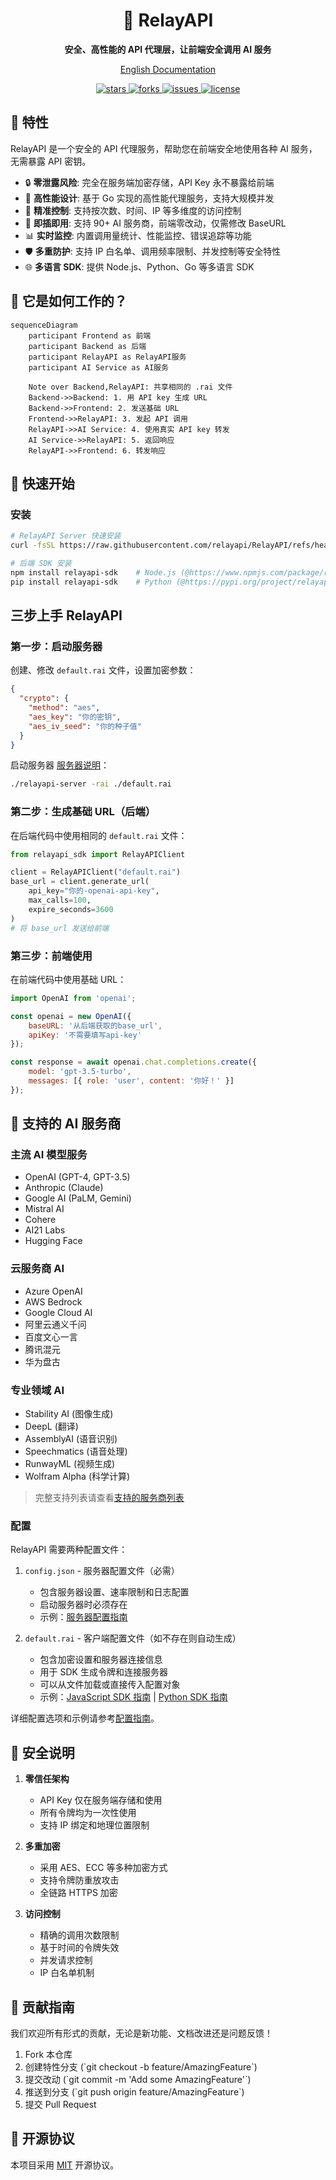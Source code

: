 <div align="center">
  <h1>🚀 RelayAPI</h1>
  <p><strong>安全、高性能的 API 代理层，让前端安全调用 AI 服务</strong></p>
  <p>
    <a href="README.md">English Documentation</a>
  </p>
  <p>
    <a href="https://github.com/relayapi/RelayAPI/stargazers">
      <img src="https://img.shields.io/github/stars/relayapi/RelayAPI?style=flat-square" alt="stars">
    </a>
    <a href="https://github.com/relayapi/RelayAPI/network/members">
      <img src="https://img.shields.io/github/forks/relayapi/RelayAPI?style=flat-square" alt="forks">
    </a>
    <a href="https://github.com/relayapi/RelayAPI/issues">
      <img src="https://img.shields.io/github/issues/relayapi/RelayAPI?style=flat-square" alt="issues">
    </a>
    <a href="https://github.com/relayapi/RelayAPI/blob/main/LICENSE">
      <img src="https://img.shields.io/github/license/relayapi/RelayAPI?style=flat-square" alt="license">
    </a>
  </p>
</div>

## 🌟 特性

RelayAPI 是一个安全的 API 代理服务，帮助您在前端安全地使用各种 AI 服务，无需暴露 API 密钥。

- 🔒 **零泄露风险**: 完全在服务端加密存储，API Key 永不暴露给前端
- 🚀 **高性能设计**: 基于 Go 实现的高性能代理服务，支持大规模并发
- 🎯 **精准控制**: 支持按次数、时间、IP 等多维度的访问控制
- 🔌 **即插即用**: 支持 90+ AI 服务商，前端零改动，仅需修改 BaseURL
- 📊 **实时监控**: 内置调用量统计、性能监控、错误追踪等功能
- 🛡️ **多重防护**: 支持 IP 白名单、调用频率限制、并发控制等安全特性
- 🌐 **多语言 SDK**: 提供 Node.js、Python、Go 等多语言 SDK


## 🎯 它是如何工作的？

```mermaid
sequenceDiagram
    participant Frontend as 前端
    participant Backend as 后端
    participant RelayAPI as RelayAPI服务
    participant AI Service as AI服务

    Note over Backend,RelayAPI: 共享相同的 .rai 文件
    Backend->>Backend: 1. 用 API key 生成 URL
    Backend->>Frontend: 2. 发送基础 URL
    Frontend->>RelayAPI: 3. 发起 API 调用
    RelayAPI->>AI Service: 4. 使用真实 API key 转发
    AI Service->>RelayAPI: 5. 返回响应
    RelayAPI->>Frontend: 6. 转发响应
```

## 🚀 快速开始

### 安装

```bash
# RelayAPI Server 快速安装
curl -fsSL https://raw.githubusercontent.com/relayapi/RelayAPI/refs/heads/main/get_relayapi.sh | sh
```

```bash
# 后端 SDK 安装
npm install relayapi-sdk    # Node.js (@https://www.npmjs.com/package/relayapi-sdk)
pip install relayapi-sdk    # Python (@https://pypi.org/project/relayapi-sdk/)
```

## 三步上手 RelayAPI

### 第一步：启动服务器

创建、修改 `default.rai` 文件，设置加密参数：

```json
{
  "crypto": {
    "method": "aes",
    "aes_key": "你的密钥",
    "aes_iv_seed": "你的种子值"
  }
}
```

启动服务器 [服务器说明](server/README.md)：

```bash
./relayapi-server -rai ./default.rai 
```

### 第二步：生成基础 URL（后端）

在后端代码中使用相同的 `default.rai` 文件：

```python
from relayapi_sdk import RelayAPIClient

client = RelayAPIClient("default.rai")
base_url = client.generate_url(
    api_key="你的-openai-api-key",
    max_calls=100,
    expire_seconds=3600
)
# 将 base_url 发送给前端
```

### 第三步：前端使用

在前端代码中使用基础 URL：

```javascript
import OpenAI from 'openai';

const openai = new OpenAI({
    baseURL: '从后端获取的base_url',
    apiKey: '不需要填写api-key'
});

const response = await openai.chat.completions.create({
    model: 'gpt-3.5-turbo',
    messages: [{ role: 'user', content: '你好！' }]
});
```



## 🌈 支持的 AI 服务商

### 主流 AI 模型服务
- OpenAI (GPT-4, GPT-3.5)
- Anthropic (Claude)
- Google AI (PaLM, Gemini)
- Mistral AI
- Cohere
- AI21 Labs
- Hugging Face

### 云服务商 AI
- Azure OpenAI
- AWS Bedrock
- Google Cloud AI
- 阿里云通义千问
- 百度文心一言
- 腾讯混元
- 华为盘古

### 专业领域 AI
- Stability AI (图像生成)
- DeepL (翻译)
- AssemblyAI (语音识别)
- Speechmatics (语音处理)
- RunwayML (视频生成)
- Wolfram Alpha (科学计算)

> 完整支持列表请查看[支持的服务商列表](docs/providers.md)


### 配置

RelayAPI 需要两种配置文件：

1. `config.json` - 服务器配置文件（必需）
   - 包含服务器设置、速率限制和日志配置
   - 启动服务器时必须存在
   - 示例：[服务器配置指南](server/README.md)

2. `default.rai` - 客户端配置文件（如不存在则自动生成）
   - 包含加密设置和服务器连接信息
   - 用于 SDK 生成令牌和连接服务器
   - 可以从文件加载或直接传入配置对象
   - 示例：[JavaScript SDK 指南](backend-sdk/JavaScript/README.md) | [Python SDK 指南](backend-sdk/python/README.md)

详细配置选项和示例请参考[配置指南](docs/configuration_cn.md)。


## 🔐 安全说明

1. **零信任架构**
   - API Key 仅在服务端存储和使用
   - 所有令牌均为一次性使用
   - 支持 IP 绑定和地理位置限制

2. **多重加密**
   - 采用 AES、ECC 等多种加密方式
   - 支持令牌防重放攻击
   - 全链路 HTTPS 加密

3. **访问控制**
   - 精确的调用次数限制
   - 基于时间的令牌失效
   - 并发请求控制
   - IP 白名单机制

## 🤝 贡献指南

我们欢迎所有形式的贡献，无论是新功能、文档改进还是问题反馈！

1. Fork 本仓库
2. 创建特性分支 (\`git checkout -b feature/AmazingFeature\`)
3. 提交改动 (\`git commit -m 'Add some AmazingFeature'\`)
4. 推送到分支 (\`git push origin feature/AmazingFeature\`)
5. 提交 Pull Request

## 📄 开源协议

本项目采用 [MIT](LICENSE) 开源协议。
